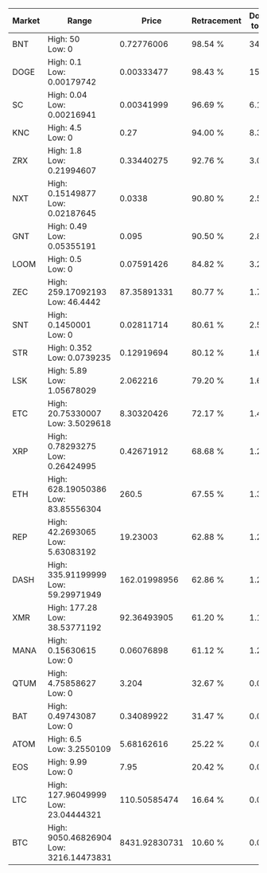 | Market | Range | Price| Retracement | Doubles to 50% |
| --- | --- | --- | --- | --- |
| BNT | High: 50<br />Low: 0 | 0.72776006 | 98.54 % | 34.35 |
| DOGE | High: 0.1<br />Low: 0.00179742 | 0.00333477 | 98.43 % | 15.26 |
| SC | High: 0.04<br />Low: 0.00216941 | 0.00341999 | 96.69 % | 6.17 |
| KNC | High: 4.5<br />Low: 0 | 0.27 | 94.00 % | 8.33 |
| ZRX | High: 1.8<br />Low: 0.21994607 | 0.33440275 | 92.76 % | 3.02 |
| NXT | High: 0.15149877<br />Low: 0.02187645 | 0.0338 | 90.80 % | 2.56 |
| GNT | High: 0.49<br />Low: 0.05355191 | 0.095 | 90.50 % | 2.86 |
| LOOM | High: 0.5<br />Low: 0 | 0.07591426 | 84.82 % | 3.29 |
| ZEC | High: 259.17092193<br />Low: 46.4442 | 87.35891331 | 80.77 % | 1.75 |
| SNT | High: 0.1450001<br />Low: 0 | 0.02811714 | 80.61 % | 2.58 |
| STR | High: 0.352<br />Low: 0.0739235 | 0.12919694 | 80.12 % | 1.65 |
| LSK | High: 5.89<br />Low: 1.05678029 | 2.062216 | 79.20 % | 1.68 |
| ETC | High: 20.75330007<br />Low: 3.5029618 | 8.30320426 | 72.17 % | 1.46 |
| XRP | High: 0.78293275<br />Low: 0.26424995 | 0.42671912 | 68.68 % | 1.23 |
| ETH | High: 628.19050386<br />Low: 83.85556304 | 260.5 | 67.55 % | 1.37 |
| REP | High: 42.2693065<br />Low: 5.63083192 | 19.23003 | 62.88 % | 1.25 |
| DASH | High: 335.91199999<br />Low: 59.29971949 | 162.01998956 | 62.86 % | 1.22 |
| XMR | High: 177.28<br />Low: 38.53771192 | 92.36493905 | 61.20 % | 1.17 |
| MANA | High: 0.15630615<br />Low: 0 | 0.06076898 | 61.12 % | 1.29 |
| QTUM | High: 4.75858627<br />Low: 0 | 3.204 | 32.67 % | 0.00 |
| BAT | High: 0.49743087<br />Low: 0 | 0.34089922 | 31.47 % | 0.00 |
| ATOM | High: 6.5<br />Low: 3.2550109 | 5.68162616 | 25.22 % | 0.00 |
| EOS | High: 9.99<br />Low: 0 | 7.95 | 20.42 % | 0.00 |
| LTC | High: 127.96049999<br />Low: 23.04444321 | 110.50585474 | 16.64 % | 0.00 |
| BTC | High: 9050.46826904<br />Low: 3216.14473831 | 8431.92830731 | 10.60 % | 0.00 |
